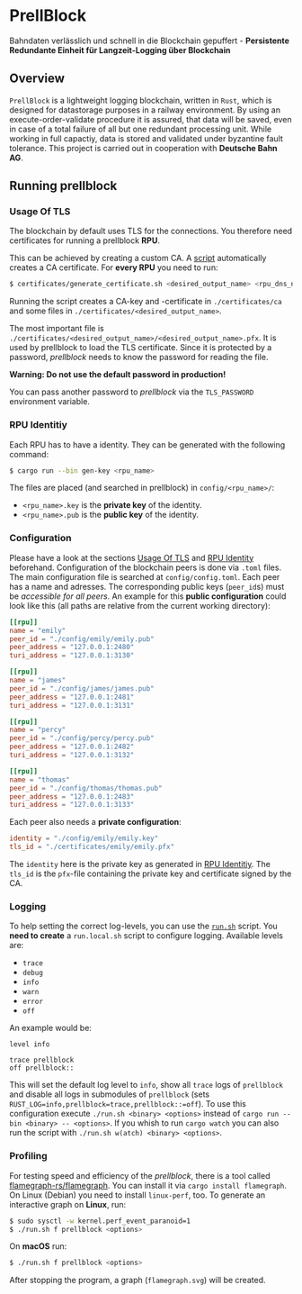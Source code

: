 # PrellBlock

Bahndaten verlässlich und schnell in die Blockchain gepuffert - **Persistente Redundante Einheit für Langzeit-Logging über Blockchain**

## Overview

`PrellBlock` is a lightweight logging blockchain, written in `Rust`, which is designed for datastorage purposes in a railway environment.
By using an execute-order-validate procedure it is assured, that data will be saved, even in case of a total failure of all but one redundant processing unit.
While working in full capactiy, data is stored and validated under byzantine fault tolerance. This project is carried out in cooperation with **Deutsche Bahn AG**.

## Running prellblock

### Usage Of TLS

The blockchain by default uses TLS for the connections.
You therefore need certificates for running a prellblock **RPU**.

This can be achieved by creating a custom CA. A [script](./certificates/generate_certificate.sh) automatically creates a CA certificate.
For **every RPU** you need to run:

```sh
$ certificates/generate_certificate.sh <desired_output_name> <rpu_dns_name> <rpu_ip>
```

Running the script creates a CA-key and -certificate in `./certificates/ca` and some files in `./certificates/<desired_output_name>`.

The most important file is `./certificates/<desired_output_name>/<desired_output_name>.pfx`. It is used by prellblock to load the TLS certificate.
Since it is protected by a password, *prellblock* needs to know the password for reading the file.

**Warning: Do not use the default password in production!** 

You can pass another password to *prellblock* via the `TLS_PASSWORD` environment variable.

### RPU Identitiy

Each RPU has to have a identity. They can be generated with the following command:

```sh
$ cargo run --bin gen-key <rpu_name>
```

The files are placed (and searched in prellblock) in `config/<rpu_name>/`:
- `<rpu_name>.key` is the **private key** of the identity.
- `<rpu_name>.pub` is the **public key** of the identity.

### Configuration

Please have a look at the sections [Usage Of TLS](#Usage-Of-TLS) and [RPU Identity](#rpu-identity) beforehand.
Configuration of the blockchain peers is done via `.toml` files.
The main configuration file is searched at `config/config.toml`.
Each peer has a name and adresses. The corresponding public keys (`peer_id`s) must be *accessible for all peers*.
An example for this **public configuration** could look like this
(all paths are relative from the current working directory):

```toml
[[rpu]]
name = "emily"
peer_id = "./config/emily/emily.pub"
peer_address = "127.0.0.1:2480"
turi_address = "127.0.0.1:3130"

[[rpu]]
name = "james"
peer_id = "./config/james/james.pub"
peer_address = "127.0.0.1:2481"
turi_address = "127.0.0.1:3131"

[[rpu]]
name = "percy"
peer_id = "./config/percy/percy.pub"
peer_address = "127.0.0.1:2482"
turi_address = "127.0.0.1:3132"

[[rpu]]
name = "thomas"
peer_id = "./config/thomas/thomas.pub"
peer_address = "127.0.0.1:2483"
turi_address = "127.0.0.1:3133"
```

Each peer also needs a **private configuration**:

```toml
identity = "./config/emily/emily.key"
tls_id = "./certificates/emily/emily.pfx"
```

The `identity` here is the private key as generated in [RPU Identitiy](#RPU-Identitiy).
The `tls_id` is the `pfx`-file containing the private key and certificate signed by the CA.

### Logging

To help setting the correct log-levels, you can use the [`run.sh`](./run.sh) script.
You **need to create** a `run.local.sh` script to configure logging.
Available levels are:
- `trace`
- `debug`
- `info`
- `warn`
- `error`
- `off`

An example would be:

```
level info

trace prellblock
off prellblock::
```

This will set the default log level to `info`, show all `trace` logs of `prellblock`
and disable all logs in submodules of `prellblock` (sets `RUST_LOG=info,prellblock=trace,prellblock::=off`).
To use this configuration execute `./run.sh <binary> <options>` instead of `cargo run -- bin <binary> -- <options>`.
If you whish to run `cargo watch` you can also run the script with `./run.sh w(atch) <binary> <options>`.

### Profiling

For testing speed and efficiency of the *prellblock*, there is a tool called [flamegraph-rs/flamegraph](https://github.com/flamegraph-rs/flamegraph).
You can install it via `cargo install flamegraph`. On Linux (Debian) you need to install `linux-perf`, too.
To generate an interactive graph on **Linux**, run:

```sh
$ sudo sysctl -w kernel.perf_event_paranoid=1
$ ./run.sh f prellblock <options>
```

On **macOS** run:

```sh
$ ./run.sh f prellblock <options>
```

After stopping the program, a graph (`flamegraph.svg`) will be created.